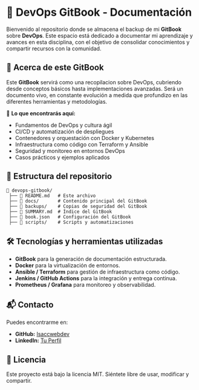 # 📘 DevOps GitBook - Documentación

Bienvenido al repositorio donde se almacena el backup de mi **GitBook** sobre **DevOps**. 
Este espacio está dedicado a documentar mi aprendizaje y avances en esta disciplina, 
con el objetivo de consolidar conocimientos y compartir recursos con la comunidad.

## 🚀 Acerca de este GitBook
Este **GitBook** servirá como una recopilacion sobre DevOps, 
cubriendo desde conceptos básicos hasta implementaciones avanzadas. 
Será un documento vivo, 
en constante evolución a medida que profundizo en las diferentes herramientas y metodologías.

📌 **Lo que encontrarás aquí:**
- Fundamentos de DevOps y cultura ágil
- CI/CD y automatización de despliegues
- Contenedores y orquestación con Docker y Kubernetes
- Infraestructura como código con Terraform y Ansible
- Seguridad y monitoreo en entornos DevOps
- Casos prácticos y ejemplos aplicados

## 📂 Estructura del repositorio
```
📁 devops-gitbook/
 ├── 📄 README.md   # Este archivo
 ├── 📁 docs/       # Contenido principal del GitBook
 ├── 📁 backups/    # Copias de seguridad del GitBook
 ├── 📄 SUMMARY.md  # Índice del GitBook
 ├── 📄 book.json   # Configuración del GitBook
 ├── 📁 scripts/    # Scripts y automatizaciones
```

## 🛠 Tecnologías y herramientas utilizadas
- **GitBook** para la generación de documentación estructurada.
- **Docker** para la virtualización de entornos.
- **Ansible / Terraform** para gestión de infraestructura como código.
- **Jenkins / GitHub Actions** para la integración y entrega continua.
- **Prometheus / Grafana** para monitoreo y observabilidad.


## 📬 Contacto
Puedes encontrarme en:
- **GitHub:** [Isaccwebdev](https://github.com/isaccwebdev)
- **LinkedIn:** [Tu Perfil](https://www.linkedin.com/in/tu-perfil)

## 📜 Licencia
Este proyecto está bajo la licencia MIT. Siéntete libre de usar, modificar y compartir.

